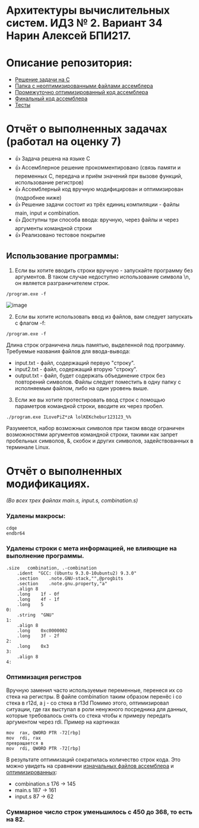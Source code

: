# Архитектуры вычислительных систем. ИДЗ № 2. Вариант 34 <br/> Нарин Алексей БПИ217.

# Описание репозитория:
* [Решение задачи на C](https://github.com/alexnurin/ACS_IHW_2/tree/master/C_Files)
* [Папка с неоптимизированными файлами ассемблера](https://github.com/alexnurin/ACS_IHW_2/tree/master/ASM%20not%20optimized)
* [Промежуточно оптимизированный код ассемблера](https://github.com/alexnurin/ACS_IHW_2/tree/master/ASM_for_5)
* [Финальный код ассемблера](https://github.com/alexnurin/ACS_IHW_2/tree/master/ASM_for_7)
* [Тесты](https://github.com/alexnurin/ACS_IHW_2/tree/master/ASM_for_7)

# Отчёт о выполненных задачах (работал на оценку 7)
* 👍 Задача решена на языке C
* 👍 Ассемблерное решение прокомментировано (связь памяти и переменных С, передача и приём значений при вызове функций, использование регистров)
* 👍 Ассемблерный код вручную модифицирован и оптимизирован (подробнее ниже)
* 👍 Решение задачи состоит из трёх единиц компиляции - файлы main, input и combination.
* 👍 Доступны три способа ввода: вручную, через файлы и через аргументы командной строки
* 👍 Реализовано тестовое покрытие

## Использование программы:
1. Если вы хотите вводить строки вручную - запускайте программу без аргументов. В таком случае недоступно использование символа \n, он является разграничителем строк.
```
/program.exe -f
```
![image](https://user-images.githubusercontent.com/44980361/201536805-3ffdf836-1a76-46fd-8919-f29d86c42920.png)



2. Если вы хотите использовать ввод из файлов, вам следует запускать с флагом -f:
```
/program.exe -f
```
Длина строк ограничена лишь памятью, выделенной под программу. Требуемые названия файлов для ввода-вывода:
* input.txt - файл, содержащий первую "строку".
* input2.txt - файл, содержащий вторую "строку".
* output.txt - файл, будет содержать объединение строк без повторений символов.
Файлы следует поместить в одну папку с исполняемым файлом, либо на один уровень выше.

3. Если же вы хотите протестировать ввод строк с помощью параметров командной строки, вводите их через пробел.
```
./program.exe ILovePiZ*zA lolKEKchebur123123_%%
```
Разумеется, набор возможных символов при таком вводе ограничен возможностями аргументов командной строки, такими как запрет пробельных символов, &, скобок и других символов, задействованных в терминале Linux.



# Отчёт о выполненных модификациях.

*(Во всех трех файлах main.s, input.s, combination.s)*

### Удалены макросы:
``` assembly
cdqe
endbr64
```

### Удалены строки с мета информацией, не влияющие на выполнение программы.
``` assembly
.size	combination, .-combination
	.ident	"GCC: (Ubuntu 9.3.0-10ubuntu2) 9.3.0"
	.section	.note.GNU-stack,"",@progbits
	.section	.note.gnu.property,"a"
	.align 8
	.long	 1f - 0f
	.long	 4f - 1f
	.long	 5
0:
	.string	 "GNU"
1:
	.align 8
	.long	 0xc0000002
	.long	 3f - 2f
2:
	.long	 0x3
3:
	.align 8
4:

```
### Оптимизация регистров
Вручную заменил часто используемые переменные, перенеся их со стека на регистры. 
В файле combination таким образом перенёс i со стека в r12d, а j - со стека в r13d
Помимо этого, оптимизировал ситуации, где rax выступал в роли ненужного посредника для данных, которые требовалось снять со стека чтобы к примеру передать аргументом через rdi. Пример на картинках 
``` assembly
mov  rax, QWORD PTR -72[rbp]
mov  rdi, rax
превращается в
mov  rdi, QWORD PTR -72[rbp]
```

В результате оптимизаций сократилась количество строк кода. Это можно увидеть на сравнении [изначальных файлов ассемблера](https://github.com/alexnurin/ACS_IHW_2/tree/master/ASM%20not%20optimized) и [оптимизированных](https://github.com/alexnurin/ACS_IHW_2/tree/master/ASM_for_7):
* combination.s
176 -> 145 
* main.s
187 -> 161
* input.s
87 -> 62
### Суммарное число строк уменьшилось с 450 до 368, то есть на 82.




